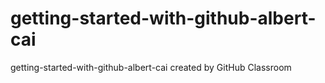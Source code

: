 # getting-started-with-github-albert-cai
getting-started-with-github-albert-cai created by GitHub Classroom
